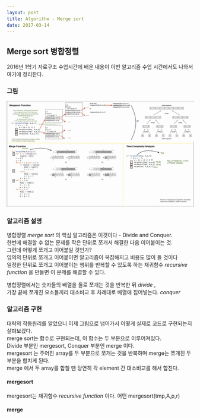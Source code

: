 ```yaml
---
layout: post
title: Algorithm - Merge sort
date: 2017-03-14
---
```




## Merge sort 병합정렬

2016년 1학기 자료구조 수업시간에 배운 내용이 이번 알고리즘 수업 시간에서도 나와서 여기에 정리한다.


### 그림

![Alt text](https://github.com/Suhee05/Suhee05.github.io/blob/master/images/mergesort.jpg?raw=true)

### 알고리즘 설명

병합정렬 *merge sort* 의 핵심 알고리즘은 이것이다 - Divide and Conquer.
</br>한번에 해결할 수 없는 문제를 작은 단위로 쪼개서 해결한 다음 이어붙이는 것.
</br>그런데 어떻게 쪼개고 이어붙일 것인가?
</br>임의의 단위로 쪼개고 이어붙이면 알고리즘이 복잡해지고 비용도 많이 들 것이다
</br>일정한 단위로 쪼개고 이어붙이는 행위를 반복할 수 있도록 하는 재귀함수 *recursive function* 을 만들면 이 문제를 해결할 수 있다.

병합정렬에서는 숫자들의 배열을 둘로 쪼개는 것을 반복한 뒤 *divide* ,
</br> 가장 끝에 쪼개진 요소들끼리 대소비교 후 차례대로 배열에 집어넣는다. *conquer* 




### 알고리즘 구현

대략의 작동원리를 알았으니 이제 그림으로 넘어가서 어떻게 실제로 코드로 구현되는지 살펴보겠다.
</br> merge sort는 함수로 구현되는데, 이 함수는 두 부분으로 이루어져있다. 
</br> Divide 부분인 mergesort, Conquer 부분인 merge 이다.
</br> mergesort 는 주어진 array를 두 부분으로 쪼개는 것을 반복하며 merge는 쪼개진 두 부분을 합치게 된다.
</br> merge 에서 두 array를 합칠 땐 당연히 각 element 간 대소비교를 해서 합친다.

#### mergesort

mergesort는 재귀함수 *recursive function* 이다. 어떤 mergesort(tmp,A,p,r)


#### merge


